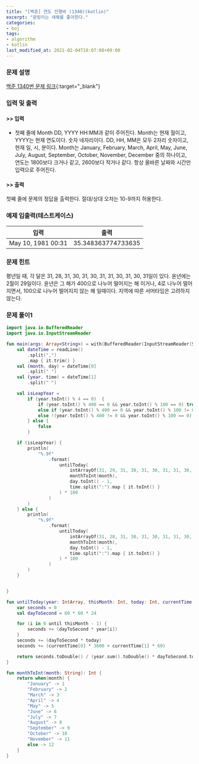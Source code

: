 ```yaml
---
title: "[백준] 연도 진행바 (1340)(kotlin)"
excerpt: "문빙이는 새해를 좋아한다."
categories:
- boj
tags:
- algorithm
- kotlin
last_modified_at: 2021-02-04T18:07:08+09:00
---
```



### 문제 설명
[백준 1340번 문제 링크](https://www.acmicpc.net/problem/1340#description){:target="_blank"}




### 입력 및 출력
#### >> 입력
* 첫째 줄에 Month DD, YYYY HH:MM과 같이 주어진다. Month는 현재 월이고, YYYY는 현재 연도이다. 숫자 네자리이다. DD, HH, MM은 모두 2자리 숫자이고, 현재 일, 시, 분이다.
Month는 January, February, March, April, May, June, July, August, September, October, November, December 중의 하나이고, 연도는 1800보다 크거나 같고, 2600보다 작거나 같다. 항상 올바른 날짜와 시간만 입력으로 주어진다.



#### >> 출력
첫째 줄에 문제의 정답을 출력한다. 절대/상대 오차는 10\-9까지 허용한다.





### 예제 입출력(테스트케이스)


|입력|출력|
|-----|------|
|May 10, 1981 00:31|35.348363774733635|




### 문제 힌트


평년일 때, 각 달은 31, 28, 31, 30, 31, 30, 31, 31, 30, 31, 30, 31일이 있다. 윤년에는 2월이 29일이다. 윤년은 그 해가 400으로 나누어 떨어지는 해 이거나, 4로 나누어 떨어지면서, 100으로 나누어 떨어지지 않는 해 일때이다. 지역에 따른 서머타임은 고려하지 않는다.




### 문제 풀이1
```kotlin
import java.io.BufferedReader
import java.io.InputStreamReader

fun main(args: Array<String>) = with(BufferedReader(InputStreamReader(System.`in`))) {
    val dateTime = readLine()
        .split(",")
        .map { it.trim() }
    val (month, day) = dateTime[0]
        .split(" ")
    val (year, time) = dateTime[1]
        .split(" ")

    val isLeapYear =
        if (year.toInt() % 4 == 0)  {
            if (year.toInt() % 400 == 0 && year.toInt() % 100 == 0) true
            else if (year.toInt() % 400 == 0 && year.toInt() % 100 != 0) true
            else !(year.toInt() % 400 != 0 && year.toInt() % 100 == 0)
        } else {
            false
        }

    if (isLeapYear) {
        println(
            "%.9f"
                .format(
                    untilToday(
                        intArrayOf(31, 29, 31, 30, 31, 30, 31, 31, 30, 31, 30, 31),
                        monthToInt(month),
                        day.toInt() - 1,
                        time.split(":").map { it.toInt() }
                    ) * 100
                )
        )
    } else {
        println(
            "%.9f"
                .format(
                    untilToday(
                        intArrayOf(31, 28, 31, 30, 31, 30, 31, 31, 30, 31, 30, 31),
                        monthToInt(month),
                        day.toInt() - 1,
                        time.split(":").map { it.toInt() }
                    ) * 100
                )
        )
    }


}

fun untilToday(year: IntArray, thisMonth: Int, today: Int, currentTime: List<Int>): Double {
    var seconds = 0
    val dayToSecond = 60 * 60 * 24

    for (i in 0 until thisMonth - 1) {
        seconds += (dayToSecond * year[i])
    }
    seconds += (dayToSecond * today)
    seconds += (currentTime[0] * 3600 + currentTime[1] * 60)

    return seconds.toDouble() / (year.sum().toDouble() * dayToSecond.toDouble())
}

fun monthToInt(month: String): Int {
    return when(month) {
        "January" -> 1
        "February" -> 2
        "March" -> 3
        "April" -> 4
        "May" -> 5
        "June" -> 6
        "July" -> 7
        "August" -> 8
        "September" -> 9
        "October" -> 10
        "November" -> 11
        else -> 12
    }
}
```